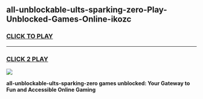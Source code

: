 
## all-unblockable-ults-sparking-zero-Play-Unblocked-Games-Online-ikozc
<h3>
<a href="https://premium76.site?title=all-unblockable-ults-sparking-zero&ref=25A">CLICK TO PLAY</a></h3>
<hr>

<h3>
<a href="https://premium76.site?title=all-unblockable-ults-sparking-zero&ref=25A">CLICK 2 PLAY</a>
  
</h3>

<a href="https://premium76.site?title=all-unblockable-ults-sparking-zero&ref=25A"><img src="https://clearcache.store/games.png"></a>


**all-unblockable-ults-sparking-zero games unblocked: Your Gateway to Fun and Accessible Online Gaming**
